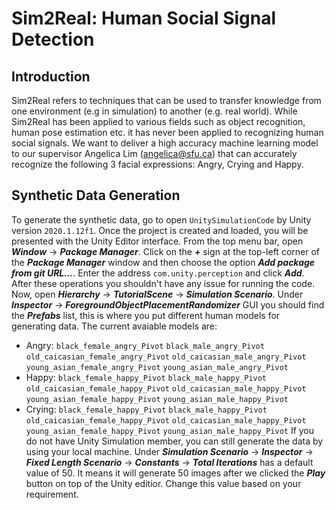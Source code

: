 # Sim2Real: Human Social Signal Detection

## Introduction

Sim2Real refers to techniques that can be used to transfer knowledge from one environment (e.g in simulation) to another (e.g. real world). While Sim2Real has been applied to various fields such as object recognition, human pose estimation etc. it has never been applied to recognizing human social signals. We want to deliver a high accuracy machine learning model to our supervisor Angelica Lim (angelica@sfu.ca) that can accurately recognize the following 3 facial expressions: Angry, Crying and Happy.

## Synthetic Data Generation
To generate the synthetic data, go to open `UnitySimulationCode` by Unity version `2020.1.12f1`. Once the project is created and loaded, you will be presented with the Unity Editor interface. From the top menu bar, open _**Window**_ -> _**Package Manager**_. Click on the _**+**_ sign at the top-left corner of the _**Package Manager**_ window and then choose the option _**Add package from git URL...**_. Enter the address `com.unity.perception` and click _**Add**_. After these operations you shouldn't have any issue for running the code. Now, open _**Hierarchy**_ -> _**TutorialScene**_ -> _**Simulation Scenario**_. Under _**Inspector**_ -> _**ForegroundObjectPlacementRandomizer**_ GUI you should find the _**Prefabs**_ list, this is where you put different human models for generating data. The current avaiable models are:
* Angry: `black_female_angry_Pivot` `black_male_angry_Pivot` `old_caicasian_female_angry_Pivot` `old_caicasian_male_angry_Pivot` `young_asian_female_angry_Pivot` `young_asian_male_angry_Pivot`
* Happy: `black_female_happy_Pivot` `black_male_happy_Pivot` `old_caicasian_female_happy_Pivot` `old_caicasian_male_happy_Pivot` `young_asian_female_happy_Pivot` `young_asian_male_happy_Pivot`
* Crying: `black_female_happy_Pivot` `black_male_happy_Pivot` `old_caicasian_female_happy_Pivot` `old_caicasian_male_happy_Pivot` `young_asian_female_happy_Pivot` `young_asian_male_happy_Pivot`
If you do not have Unity Simulation member, you can still generate the data by using your local machine. Under _**Simulation Scenario**_ ->  _**Inspector**_ ->  _**Fixed Length Scenario**_ ->  _**Constants**_ ->  _**Total Iterations**_ has a default value of 50. It means it will generate 50 images after we clicked the  _**Play**_ button on top of the Unity editior. Change this value based on your requirement.

